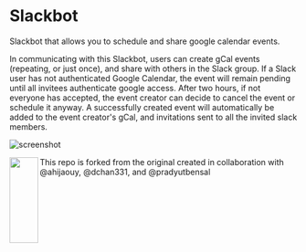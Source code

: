 # Slackbot
Slackbot that allows you to schedule and share google calendar events.

In communicating with this Slackbot, users can create gCal events (repeating, or just once), and share with others in the Slack group. If a Slack user has not authenticated Google Calendar, the event will remain pending until all invitees authenticate google access. After two hours, if not everyone has accepted, the event creator can decide to cancel the event or schedule it anyway. A successfully created event will automatically be added to the event creator's gCal, and invitations sent to all the invited slack members.

![screenshot](https://github.com/ajoann/Slackbot/blob/master/img/jarvis_conflict.png)

<img align="left" width="50vw" height="150" src="https://github.com/ajoann/Slackbot/blob/master/img/jarvis_conflict.png">
This repo is forked from the original created in collaboration with @ahijaouy, @dchan331, and @pradyutbensal

